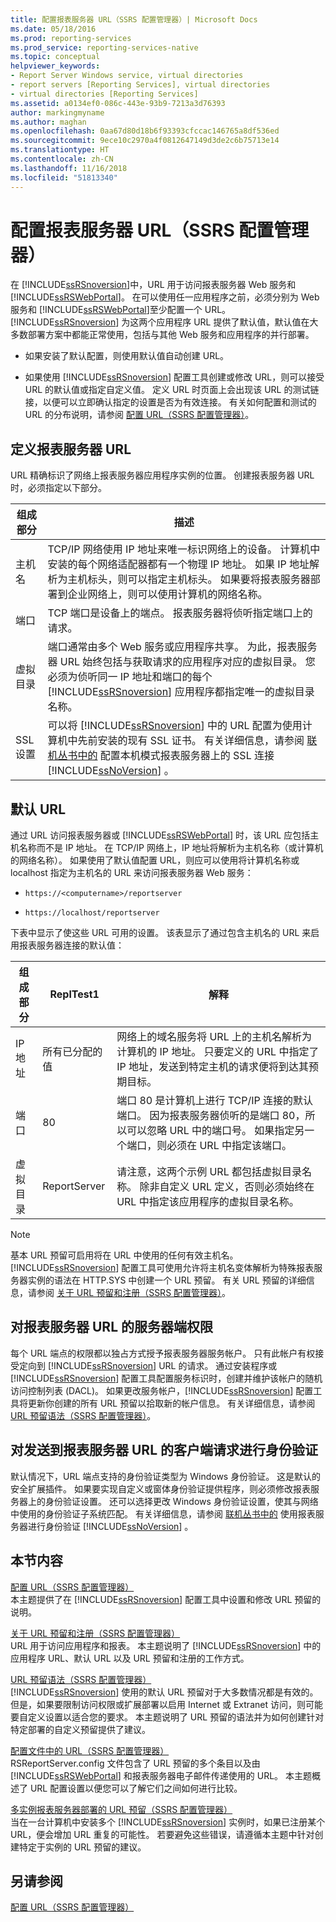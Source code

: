 ```yaml
---
title: 配置报表服务器 URL（SSRS 配置管理器）| Microsoft Docs
ms.date: 05/18/2016
ms.prod: reporting-services
ms.prod_service: reporting-services-native
ms.topic: conceptual
helpviewer_keywords:
- Report Server Windows service, virtual directories
- report servers [Reporting Services], virtual directories
- virtual directories [Reporting Services]
ms.assetid: a0134ef0-086c-443e-93b9-7213a3d76393
author: markingmyname
ms.author: maghan
ms.openlocfilehash: 0aa67d80d18b6f93393cfccac146765a8df536ed
ms.sourcegitcommit: 9ece10c2970a4f0812647149d3de2c6b75713e14
ms.translationtype: HT
ms.contentlocale: zh-CN
ms.lasthandoff: 11/16/2018
ms.locfileid: "51813340"
---
```

# <a name="configure-report-server-urls--ssrs-configuration-manager"></a>配置报表服务器 URL（SSRS 配置管理器）
  在 [!INCLUDE[ssRSnoversion](../../includes/ssrsnoversion-md.md)]中，URL 用于访问报表服务器 Web 服务和 [!INCLUDE[ssRSWebPortal](../../includes/ssrswebportal.md)]。 在可以使用任一应用程序之前，必须分别为 Web 服务和 [!INCLUDE[ssRSWebPortal](../../includes/ssrswebportal.md)]至少配置一个 URL。 [!INCLUDE[ssRSnoversion](../../includes/ssrsnoversion-md.md)] 为这两个应用程序 URL 提供了默认值，默认值在大多数部署方案中都能正常使用，包括与其他 Web 服务和应用程序的并行部署。  
  
-   如果安装了默认配置，则使用默认值自动创建 URL。  
  
-   如果使用 [!INCLUDE[ssRSnoversion](../../includes/ssrsnoversion-md.md)] 配置工具创建或修改 URL，则可以接受 URL 的默认值或指定自定义值。 定义 URL 时页面上会出现该 URL 的测试链接，以便可以立即确认指定的设置是否为有效连接。 有关如何配置和测试的 URL 的分布说明，请参阅 [配置 URL（SSRS 配置管理器）](../../reporting-services/install-windows/configure-a-url-ssrs-configuration-manager.md)。  
  
## <a name="defining-a-report-server-url"></a>定义报表服务器 URL  
 URL 精确标识了网络上报表服务器应用程序实例的位置。 创建报表服务器 URL 时，必须指定以下部分。  
  
|组成部分|描述|  
|----------|-----------------|  
|主机名|TCP/IP 网络使用 IP 地址来唯一标识网络上的设备。 计算机中安装的每个网络适配器都有一个物理 IP 地址。 如果 IP 地址解析为主机标头，则可以指定主机标头。 如果要将报表服务器部署到企业网络上，则可以使用计算机的网络名称。|  
|端口|TCP 端口是设备上的端点。 报表服务器将侦听指定端口上的请求。|  
|虚拟目录|端口通常由多个 Web 服务或应用程序共享。 为此，报表服务器 URL 始终包括与获取请求的应用程序对应的虚拟目录。 您必须为侦听同一 IP 地址和端口的每个 [!INCLUDE[ssRSnoversion](../../includes/ssrsnoversion-md.md)] 应用程序都指定唯一的虚拟目录名称。|  
|SSL 设置|可以将 [!INCLUDE[ssRSnoversion](../../includes/ssrsnoversion-md.md)] 中的 URL 配置为使用计算机中先前安装的现有 SSL 证书。 有关详细信息，请参阅 [联机丛书中的](../../reporting-services/security/configure-ssl-connections-on-a-native-mode-report-server.md) 配置本机模式报表服务器上的 SSL 连接 [!INCLUDE[ssNoVersion](../../includes/ssnoversion-md.md)] 。|  
  
## <a name="default-urls"></a>默认 URL  
 通过 URL 访问报表服务器或 [!INCLUDE[ssRSWebPortal](../../includes/ssrswebportal.md)] 时，该 URL 应包括主机名称而不是 IP 地址。 在 TCP/IP 网络上，IP 地址将解析为主机名称（或计算机的网络名称）。 如果使用了默认值配置 URL，则应可以使用将计算机名称或 localhost 指定为主机名的 URL 来访问报表服务器 Web 服务：  
  
-   `https://<computername>/reportserver`  
  
-   `https://localhost/reportserver`  
  
 下表中显示了使这些 URL 可用的设置。 该表显示了通过包含主机名的 URL 来启用报表服务器连接的默认值：  
  
|组成部分|ReplTest1|解释|  
|----------|-----------|-----------------|  
|IP 地址|所有已分配的值|网络上的域名服务将 URL 上的主机名解析为计算机的 IP 地址。 只要定义的 URL 中指定了 IP 地址，发送到特定主机的请求便将到达其预期目标。|  
|端口|80|端口 80 是计算机上进行 TCP/IP 连接的默认端口。 因为报表服务器侦听的是端口 80，所以可以忽略 URL 中的端口号。 如果指定另一个端口，则必须在 URL 中指定该端口。|  
|虚拟目录|ReportServer|请注意，这两个示例 URL 都包括虚拟目录名称。 除非自定义 URL 定义，否则必须始终在 URL 中指定该应用程序的虚拟目录名称。|  
  
> [!NOTE]  
>  基本 URL 预留可启用将在 URL 中使用的任何有效主机名。 [!INCLUDE[ssRSnoversion](../../includes/ssrsnoversion-md.md)] 配置工具可使用允许将主机名变体解析为特殊报表服务器实例的语法在 HTTP.SYS 中创建一个 URL 预留。 有关 URL 预留的详细信息，请参阅 [关于 URL 预留和注册（SSRS 配置管理器）](../../reporting-services/install-windows/about-url-reservations-and-registration-ssrs-configuration-manager.md)。  
  
## <a name="server-side-permissions-on-a-report-server-url"></a>对报表服务器 URL 的服务器端权限  
 每个 URL 端点的权限都以独占方式授予报表服务器服务帐户。 只有此帐户有权接受定向到 [!INCLUDE[ssRSnoversion](../../includes/ssrsnoversion-md.md)] URL 的请求。 通过安装程序或 [!INCLUDE[ssRSnoversion](../../includes/ssrsnoversion-md.md)] 配置工具配置服务标识时，创建并维护该帐户的随机访问控制列表 (DACL)。 如果更改服务帐户，[!INCLUDE[ssRSnoversion](../../includes/ssrsnoversion-md.md)] 配置工具将更新你创建的所有 URL 预留以拾取新的帐户信息。 有关详细信息，请参阅 [URL 预留语法（SSRS 配置管理器）](../../reporting-services/install-windows/url-reservation-syntax-ssrs-configuration-manager.md)。  
  
## <a name="authenticating-client-requests-sent-to-a-report-server-url"></a>对发送到报表服务器 URL 的客户端请求进行身份验证  
 默认情况下，URL 端点支持的身份验证类型为 Windows 身份验证。 这是默认的安全扩展插件。 如果要实现自定义或窗体身份验证提供程序，则必须修改报表服务器上的身份验证设置。 还可以选择更改 Windows 身份验证设置，使其与网络中使用的身份验证子系统匹配。 有关详细信息，请参阅 [联机丛书中的](../../reporting-services/security/authentication-with-the-report-server.md) 使用报表服务器进行身份验证 [!INCLUDE[ssNoVersion](../../includes/ssnoversion-md.md)] 。  
  
## <a name="in-this-section"></a>本节内容  
 [配置 URL（SSRS 配置管理器）](../../reporting-services/install-windows/configure-a-url-ssrs-configuration-manager.md)  
 本主题提供了在 [!INCLUDE[ssRSnoversion](../../includes/ssrsnoversion-md.md)] 配置工具中设置和修改 URL 预留的说明。  
  
 [关于 URL 预留和注册（SSRS 配置管理器）](../../reporting-services/install-windows/about-url-reservations-and-registration-ssrs-configuration-manager.md)  
 URL 用于访问应用程序和报表。 本主题说明了 [!INCLUDE[ssRSnoversion](../../includes/ssrsnoversion-md.md)] 中的应用程序 URL、默认 URL 以及 URL 预留和注册的工作方式。  
  
 [URL 预留语法（SSRS 配置管理器）](../../reporting-services/install-windows/url-reservation-syntax-ssrs-configuration-manager.md)  
 [!INCLUDE[ssRSnoversion](../../includes/ssrsnoversion-md.md)] 使用的默认 URL 预留对于大多数情况都是有效的。 但是，如果要限制访问权限或扩展部署以启用 Internet 或 Extranet 访问，则可能要自定义设置以适合您的要求。 本主题说明了 URL 预留的语法并为如何创建针对特定部署的自定义预留提供了建议。  
  
 [配置文件中的 URL（SSRS 配置管理器）](../../reporting-services/install-windows/urls-in-configuration-files-ssrs-configuration-manager.md)  
 RSReportServer.config 文件包含了 URL 预留的多个条目以及由 [!INCLUDE[ssRSWebPortal](../../includes/ssrswebportal.md)] 和报表服务器电子邮件传递使用的 URL。 本主题概述了 URL 配置设置以便您可以了解它们之间如何进行比较。  
  
 [多实例报表服务器部署的 URL 预留（SSRS 配置管理器）](../../reporting-services/install-windows/url-reservations-for-multi-instance-report-server-deployments.md)  
 当在一台计算机中安装多个 [!INCLUDE[ssRSnoversion](../../includes/ssrsnoversion-md.md)] 实例时，如果已注册某个 URL，便会增加 URL 重复的可能性。 若要避免这些错误，请遵循本主题中针对创建特定于实例的 URL 预留的建议。  
  
## <a name="see-also"></a>另请参阅  
 [配置 URL（SSRS 配置管理器）](../../reporting-services/install-windows/configure-a-url-ssrs-configuration-manager.md) 
